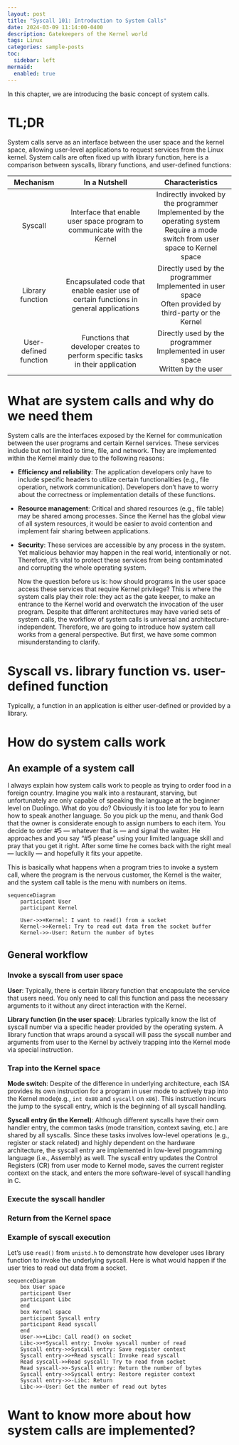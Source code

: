 ```yaml
---
layout: post
title: "Syscall 101: Introduction to System Calls"
date: 2024-03-09 11:14:00-0400
description: Gatekeepers of the Kernel world
tags: Linux
categories: sample-posts
toc:
  sidebar: left
mermaid:
  enabled: true
---
```


In this chapter, we are introducing the basic concept of system calls.

# TL;DR

System calls serve as an interface between the user space and the kernel space, allowing user-level applications to request services from the Linux kernel. System calls are often fixed up with library function, here is a comparison between syscalls, library functions, and user-defined functions:

|       Mechanism       |                                     In a Nutshell                                     |                                                            Characteristics                                                            |
| :-------------------: | :-----------------------------------------------------------------------------------: | :-----------------------------------------------------------------------------------------------------------------------------------: |
|        Syscall        |        Interface that enable user space program to communicate with the Kernel        | Indirectly invoked by the programmer<br>Implemented by the operating system <br>Require a mode switch from user space to Kernel space |
|   Library function    | Encapsulated code that enable easier use of certain functions in general applications |              Directly used by the programmer<br>Implemented in user space<br>Often provided by third-party or the Kernel              |
| User-defined function |    Functions that developer creates to perform specific tasks in their application    |                          Directly used by the programmer<br>Implemented in user space<br>Written by the user                          |

# What are system calls and why do we need them

System calls are the interfaces exposed by the Kernel for communication between the user programs and certain Kernel services. These services include but not limited to time, file, and network. They are implemented within the Kernel mainly due to the following reasons:

- **Efficiency and reliability**: The application developers only have to include specific headers to utilize certain functionalities (e.g., file operation, network communication). Developers don’t have to worry about the correctness or implementation details of these functions.

- **Resource management**: Critical and shared resources (e.g., file table) may be shared among processes. Since the Kernel has the global view of all system resources, it would be easier to avoid contention and implement fair sharing between applications.

- **Security**: These services are accessible by any process in the system. Yet malicious behavior may happen in the real world, intentionally or not. Therefore, it’s vital to protect these services from being contaminated and corrupting the whole operating system.

  Now the question before us is: how should programs in the user space access these services that require Kernel privilege? This is where the system calls play their role: they act as the gate keeper, to make an entrance to the Kernel world and overwatch the invocation of the user program. Despite that different architectures may have varied sets of system calls, the workflow of system calls is universal and architecture-independent. Therefore, we are going to introduce how system call works from a general perspective. But first, we have some common misunderstanding to clarify.

# Syscall vs. library function vs. user-defined function

Typically, a function in an application is either user-defined or provided by a library.

# How do system calls work

## An example of a system call

I always explain how system calls work to people as trying to order food in a foreign country. Imagine you walk into a restaurant, starving, but unfortunately are only capable of speaking the language at the beginner level on Duolingo. What do you do? Obviously it is too late for you to learn how to speak another language. So you pick up the menu, and thank God that the owner is considerate enough to assign numbers to each item. You decide to order #5 — whatever that is — and signal the waiter. He approaches and you say “#5 please” using your limited language skill and pray that you get it right. After some time he comes back with the right meal — luckily — and hopefully it fits your appetite.

This is basically what happens when a program tries to invoke a system call, where the program is the nervous customer, the Kernel is the waiter, and the system call table is the menu with numbers on items.

```mermaid
sequenceDiagram
    participant User
    participant Kernel

    User->>+Kernel: I want to read() from a socket
    Kernel->>Kernel: Try to read out data from the socket buffer
    Kernel->>-User: Return the number of bytes
```

## General workflow

### Invoke a syscall from user space

**User**: Typically, there is certain library function that encapsulate the service that users need. You only need to call this function and pass the necessary arguments to it without any direct interaction with the Kernel.

**Library function (in the user space)**: Libraries typically know the list of syscall number via a specific header provided by the operating system. A library function that wraps around a syscall will pass the syscall number and arguments from user to the Kernel by actively trapping into the Kernel mode via special instruction.

### Trap into the Kernel space

**Mode switch**: Despite of the difference in underlying architecture, each ISA provides its own instruction for a program in user mode to actively trap into the Kernel mode(e.g., `int 0x80` and `syscall` on `x86`). This instruction incurs the jump to the syscall entry, which is the beginning of all syscall handling.

**Syscall entry (in the Kernel)**: Although different syscalls have their own handler entry, the common tasks (mode transition, context saving, etc.) are shared by all syscalls. Since these tasks involves low-level operations (e.g., register or stack related) and highly dependent on the hardware architecture, the syscall entry are implemented in low-level programming language (i.e., Assembly) as well. The syscall entry updates the Control Registers (CR) from user mode to Kernel mode, saves the current register context on the stack, and enters the more software-level of syscall handling in C.

### Execute the syscall handler

### Return from the Kernel space

### Example of syscall execution

Let’s use `read()` from `unistd.h` to demonstrate how developer uses library function to invoke the underlying syscall. Here is what would happen if the user tries to read out data from a socket.

```mermaid
sequenceDiagram
    box User space
    participant User
    participant Libc
    end
    box Kernel space
    participant Syscall entry
    participant Read syscall
    end
    User->>+Libc: Call read() on socket
    Libc->>+Syscall entry: Invoke syscall number of read
    Syscall entry->>Syscall entry: Save register context
    Syscall entry->>+Read syscall: Invoke read syscall
    Read syscall->>Read syscall: Try to read from socket
    Read syscall->>-Syscall entry: Return the number of bytes
    Syscall entry->>Syscall entry: Restore register context
    Syscall entry->>-Libc: Return
    Libc->>-User: Get the number of read out bytes
```

# Want to know more about how system calls are implemented?
